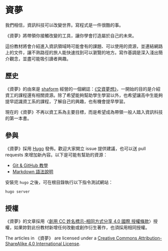# 資夢

我們相信，資訊科技可以改變世界。寫程式是一件很酷的事。

《資夢》將帶領你接觸改變的工具，讓你學會打造屬於自己的未來。

這份教材將會介紹進入資訊領域時可能會有的課題、可以使用的資源，並連結網路上的文件，讓不熟路徑的旅人能快速找到可以瀏覽的地方。寫作基調是深入淺出簡介觀念，並盡可能吸引讀者興趣。


## 歷史

《資夢》的由來是 [shaform](https://github.com/shaform) 經營的一個網誌：[《交資夢想》](http://nctucs.wordpress.com)，一開始的目的是介紹資工的課程還有相關資源。除了希望能夠幫助學生學習以外，也希望讓高中生能夠提早認識資工系的課程，了解自己的興趣，也有機會提早學習。


現在的《資夢》不再以資工系為主要目標，而是希望成為帶領一般人踏入資訊科技的第一本書。

## 參與

《資夢》採用 [Hugo](https://gohugo.io) 發佈。歡迎大家開立 issue 提供建議，也可以送 pull requests 來增加新內容。以下是可能有幫助的資源：

*   [Git & GitHub 教學](http://ncu-csie-snmg.github.io/2013-NCU-CSIE-Website-Design-Competition/git.html)
*   [Markdown 語法說明](http://markdown.tw)

安裝完 `hugo` 之後，可在根目錄執行以下指令測試網站：

  ```bash
  hugo server
  ```

## 授權

《資夢》的文章採用〈[創用 CC 姓名標示-相同方式分享 4.0 國際 授權條款](http://creativecommons.org/licenses/by-sa/4.0/deed.zh_TW)〉授權，如果妳對此份教材新增任何改動或創作衍生著作，也須採用相同授權。

The articles in 《資夢》 are licensed under a [Creative Commons Attribution-ShareAlike 4.0 International License](http://creativecommons.org/licenses/by-sa/4.0/).
